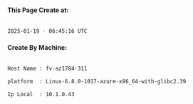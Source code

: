
   
#### This Page Create at:

```bash

2025-01-19 - 06:45:16 UTC

```

#### Create By Machine:

```bash

Host Name : fv-az1784-311

platform  : Linux-6.8.0-1017-azure-x86_64-with-glibc2.39

Ip Local  : 10.1.0.43

```

